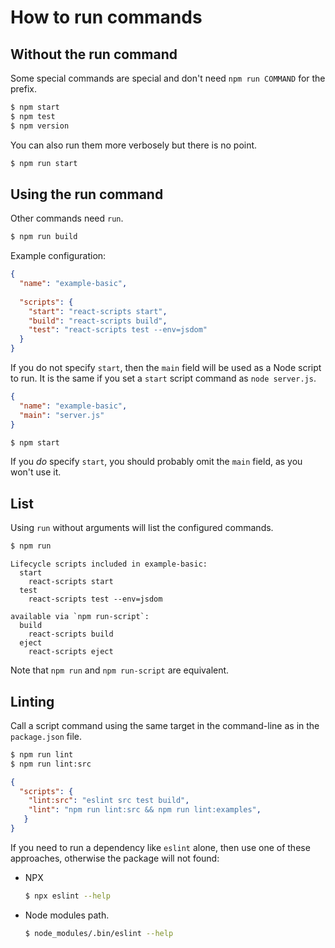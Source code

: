 # How to run commands

## Without the run command

Some special commands are special and don't need `npm run COMMAND` for the prefix.

```sh
$ npm start
$ npm test
$ npm version
```

You can also run them more verbosely but there is no point.

```sh
$ npm run start
```


## Using the run command

Other commands need `run`.

```sh
$ npm run build
```

Example configuration:

```json
{
  "name": "example-basic",
  
  "scripts": {
    "start": "react-scripts start",
    "build": "react-scripts build",
    "test": "react-scripts test --env=jsdom"
  }
}
```

If you do not specify `start`, then the `main` field will be used as a Node script to run. It is the same if you set a `start` script command as `node server.js`.

```json
{
  "name": "example-basic",
  "main": "server.js"
}
```

```sh
$ npm start
```

If you _do_ specify `start`, you should probably omit the `main` field, as you won't use it.


## List

Using `run` without arguments will list the configured commands. 

```sh
$ npm run
```

```
Lifecycle scripts included in example-basic:
  start
    react-scripts start
  test
    react-scripts test --env=jsdom

available via `npm run-script`:
  build
    react-scripts build
  eject
    react-scripts eject
```

Note that `npm run` and `npm run-script` are equivalent.


## Linting

Call a script command using the same target in the command-line as in the `package.json` file.

```sh
$ npm run lint
$ npm run lint:src
```

```json
{
  "scripts": {
    "lint:src": "eslint src test build",
    "lint": "npm run lint:src && npm run lint:examples",
   }
}
```

If you need to run a dependency like `eslint` alone, then use one of these approaches, otherwise the package will not found:

- NPX
    ```sh
    $ npx eslint --help
    ```
- Node modules path.
    ```sh
    $ node_modules/.bin/eslint --help
    ```
